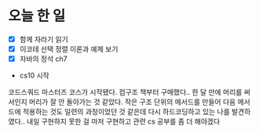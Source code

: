 # 오늘 한 일

- [x] 함께 자라기 읽기
- [x] 이코테 선택 정렬 이론과 예제 보기
- [x] 자바의 정석 ch7
- cs10 시작

<p>
  코드스쿼드 마스터즈 코스가 시작됐다. 컴구조 책부터 구매했다.. 한 달 만에 머리를 써서인지 머리가 잘 안 돌아가는 것 같았다. 작은 구조 단위의 메서드를 만들어 다음 메서드에 적용하는 것도 일련의 과정이었던 것 같은데 다시 하드코딩하고 있는 나를 발견하였다.. 내일 구현하지 못한 걸 마저 구현하고 관련 cs 공부를 좀 더 해야겠다
</p>                                                                                                                                               